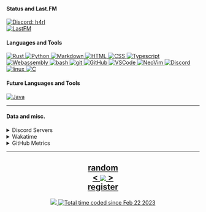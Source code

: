 <!---
h4rldev/h4rldev is a ✨ special ✨ repository because its `README.md` (this file) appears on your GitHub profile.
You can click the Preview link to take a look at your changes.
--->
<h4> Status and Last.FM </h4>
<a href="https://discord.com/users/275689969601871882">
    <img src="https://discord.c99.nl/widget/theme-4/275689969601871882.png"
    alt="Discord: h4rl" />
</a>
    <br>
<a href="https://www.last.fm/user/h4rl3h">
    <img src="https://lastfm-recently-played.vercel.app/api?user=h4rl3h&count=1" alt="LastFM" />
</a>

<h4>Languages and Tools </h4>
<a href="https://www.rust-lang.org">
    <img src="https://skillicons.dev/icons?i=rust" alt="Rust" />
</a>
<a href="https://www.python.org">
    <img src="https://skillicons.dev/icons?i=py" alt="Python" />
</a>
<a href="https://en.wikipedia.org/wiki/Markdown">
    <img src="https://skillicons.dev/icons?i=md" alt="Markdown" />
</a>
<a href="https://developer.mozilla.org/en-US/docs/Web/HTML">
    <img src="https://skillicons.dev/icons?i=html" alt="HTML" />
</a>
<a href="https://developer.mozilla.org/en-US/docs/Web/CSS">
    <img src="https://skillicons.dev/icons?i=css" alt="CSS" />
</a>
<a href="https://www.typescriptlang.org">
    <img src="https://skillicons.dev/icons?i=ts" alt="Typescript" />
</a>
<a href="https://developer.mozilla.org/en-US/docs/WebAssembly">
    <img src="https://skillicons.dev/icons?i=wasm" alt="Webassembly" />
</a>
<a href="https://en.wikipedia.org/wiki/Bash_(Unix_shell)">
    <img src="https://skillicons.dev/icons?i=bash" alt="bash" />
</a>
<a href="https://git-scm.com">
    <img src="https://skillicons.dev/icons?i=git" alt="git" />
</a>
<a href="https://github.com/h4rldev">
    <img src="https://skillicons.dev/icons?i=github" alt="GitHub" />
</a>
<a href="https://github.com/microsoft/vscode">
    <img src="https://skillicons.dev/icons?i=vscode" alt="VSCode" />
</a>
<a href="https://neovim.io">
    <img src="https://skillicons.dev/icons?i=neovim" alt="NeoVim" />
</a>
<a href="https://discord.com/users/275689969601871882">
    <img src="https://skillicons.dev/icons?i=discord" alt="Discord" />
</a>
<a href="https://www.linuxfoundation.org">
    <img src="https://skillicons.dev/icons?i=linux" alt="linux" />
</a>
<a href="https://en.wikipedia.org/wiki/C_(programming_language)">
    <img src="https://skillicons.dev/icons?i=c" alt="C" />
</a>
    
<h4> Future Languages and Tools </h4>
<a href="https://java.com">
    <img src="https://skillicons.dev/icons?i=java" alt="Java" />
</a>
<hr>
<h4>Data and misc.</h4>
<details>
    <summary>Discord Servers</summary>
    <a href="https://discord.gg/bMWgD85MJ6">
        ani / ani-gui
    </a>
    </br>
    <a href="https://discord.gg/aPdx2aFN5A">
        foobar
    </a>
</details>
<details>
    <summary>Wakatime</summary>

<!--START_SECTION:waka-->

```txt
From: 21 February 2023 - To: 09 June 2024

Total Time: 341 hrs 5 mins

Rust              170 hrs 21 mins >>>>>>>>>>>>=============   46.80 %
Other             22 hrs 55 mins  >>=======================   06.30 %
Python            22 hrs 19 mins  >>=======================   06.13 %
Svelte            18 hrs 56 mins  >========================   05.20 %
CSS               16 hrs 52 mins  >========================   04.64 %
Astro             16 hrs 26 mins  >========================   04.52 %
HTML              15 hrs 37 mins  >========================   04.29 %
Bash              11 hrs 50 mins  >========================   03.25 %
C                 10 hrs 7 mins   >========================   02.78 %
TOML              10 hrs 2 mins   >========================   02.76 %
YAML              9 hrs 22 mins   >========================   02.58 %
Markdown          6 hrs 10 mins   =========================   01.70 %
Makefile          4 hrs 47 mins   =========================   01.32 %
SCSS              4 hrs 37 mins   =========================   01.27 %
JavaScript        4 hrs 21 mins   =========================   01.20 %
Docker            3 hrs 59 mins   =========================   01.10 %
JSON              2 hrs 14 mins   =========================   00.62 %
Assembly          1 hr 48 mins    =========================   00.50 %
conf              1 hr 44 mins    =========================   00.48 %
Lua               1 hr 43 mins    =========================   00.47 %
Text              1 hr 2 mins     =========================   00.29 %
Zig               44 mins         =========================   00.21 %
Git Config        37 mins         =========================   00.17 %
GDScript3         30 mins         =========================   00.14 %
SQL               29 mins         =========================   00.14 %
Ezhil             27 mins         =========================   00.13 %
XML               26 mins         =========================   00.12 %
INI               25 mins         =========================   00.12 %
Slint             24 mins         =========================   00.11 %
sshconfig         24 mins         =========================   00.11 %
desktop           19 mins         =========================   00.09 %
systemd           14 mins         =========================   00.07 %
gitignore         11 mins         =========================   00.05 %
Nix               10 mins         =========================   00.05 %
kdl               10 mins         =========================   00.05 %
Java Properties   8 mins          =========================   00.04 %
bat               8 mins          =========================   00.04 %
TSConfig          8 mins          =========================   00.04 %
sh                7 mins          =========================   00.03 %
TypeScript        6 mins          =========================   00.03 %
Batchfile         4 mins          =========================   00.02 %
udevrules         4 mins          =========================   00.02 %
fstab             2 mins          =========================   00.01 %
ActionScript 3    2 mins          =========================   00.01 %
D                 1 min           =========================   00.01 %
ActionScript      1 min           =========================   00.01 %
fish              1 min           =========================   00.01 %
zsh               1 min           =========================   00.01 %
ca65 assembler    1 min           =========================   00.00 %
Objective-C       0 secs          =========================   00.00 %
Git               0 secs          =========================   00.00 %
TSQL              0 secs          =========================   00.00 %
Image (svg)       0 secs          =========================   00.00 %
netrw             0 secs          =========================   00.00 %
image_nvim        0 secs          =========================   00.00 %
PowerShell        0 secs          =========================   00.00 %
Tcsh              0 secs          =========================   00.00 %
```

<!--END_SECTION:waka-->

</details>

<details>
    <summary>GitHub Metrics</summary>
    <img src= "./github-metrics.svg">
</details>

<hr>

<h2 align="center">
    <a href=https://octo-ring.com/p/h4rldev/random>
           random
    </a>
    <br>
    <a href="https://octo-ring.com/p/h4rldev/prev">
        <
    </a>
    <a href="https://octo-ring.com/">
        <img align="center" src="https://media.discordapp.net/attachments/856404208445292545/995328704580431962/octa.png" height="150px" />
    </a>
    <a href="https://octo-ring.com/p/h4rldev/next">
        >
    </a>
    <br>
    <a href="https://octo-ring.com/register">
           register
    </a>
</h2>
<p align="center">
  <a href="https://github.com/h4rldev">
    <img src="https://komarev.com/ghpvc/?username=h4rldev&color=blueviolet&style=flat-square" />
  <a href="https://wakatime.com/@a96ce7fe-c8df-4036-8791-65e6c7bbd3b1">
    <img src="https://wakatime.com/badge/user/a96ce7fe-c8df-4036-8791-65e6c7bbd3b1.svg?style=flat-square" alt="Total time coded since Feb 22 2023" />
  </a>
</p>
